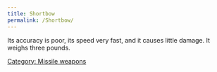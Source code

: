 ```yaml
---
title: Shortbow
permalink: /Shortbow/
---
```


Its accuracy is poor, its speed very fast, and it causes little damage.
It weighs three pounds.

[Category: Missile weapons](Category:_Missile_weapons "wikilink")